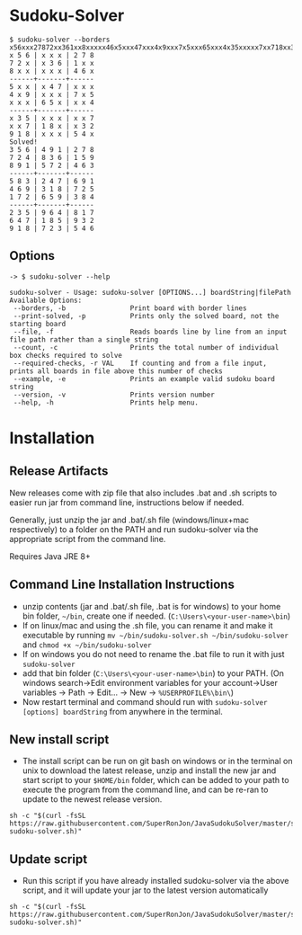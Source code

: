 # Sudoku-Solver
```
$ sudoku-solver --borders x56xxx27872xx361xx8xxxxx46x5xxx47xxx4x9xxx7x5xxx65xxx4x35xxxxx7xx718xx32918xxx54x
x 5 6 | x x x | 2 7 8
7 2 x | x 3 6 | 1 x x
8 x x | x x x | 4 6 x
------+-------+------
5 x x | x 4 7 | x x x
4 x 9 | x x x | 7 x 5
x x x | 6 5 x | x x 4
------+-------+------
x 3 5 | x x x | x x 7
x x 7 | 1 8 x | x 3 2
9 1 8 | x x x | 5 4 x
Solved!
3 5 6 | 4 9 1 | 2 7 8
7 2 4 | 8 3 6 | 1 5 9
8 9 1 | 5 7 2 | 4 6 3
------+-------+------
5 8 3 | 2 4 7 | 6 9 1
4 6 9 | 3 1 8 | 7 2 5
1 7 2 | 6 5 9 | 3 8 4
------+-------+------
2 3 5 | 9 6 4 | 8 1 7
6 4 7 | 1 8 5 | 9 3 2
9 1 8 | 7 2 3 | 5 4 6

```
## Options

```
-> $ sudoku-solver --help

sudoku-solver - Usage: sudoku-solver [OPTIONS...] boardString|filePath
Available Options:
 --borders, -b                Print board with border lines
 --print-solved, -p           Prints only the solved board, not the starting board
 --file, -f                   Reads boards line by line from an input file path rather than a single string
 --count, -c                  Prints the total number of individual box checks required to solve
 --required-checks, -r VAL    If counting and from a file input, prints all boards in file above this number of checks
 --example, -e                Prints an example valid sudoku board string
 --version, -v                Prints version number
 --help, -h                   Prints help menu.
```

# Installation
## Release Artifacts

New releases come with zip file that also includes .bat and .sh scripts to easier run jar from command line, instructions below if needed.

Generally, just unzip the jar and .bat/.sh file (windows/linux+mac respectively) to a folder on the PATH and run sudoku-solver via the appropriate script from the command line.

Requires Java JRE 8+

## Command Line Installation Instructions

- unzip contents (jar and .bat/.sh file, .bat is for windows) to your home bin folder, `~/bin`, create one if needed. (`C:\Users\<your-user-name>\bin`)
- If on linux/mac and using the .sh file, you can rename it and make it executable by running `mv ~/bin/sudoku-solver.sh ~/bin/sudoku-solver` and `chmod +x ~/bin/sudoku-solver`
- If on windows you do not need to rename the .bat file to run it with just `sudoku-solver`
- add that bin folder (`C:\Users\<your-user-name>\bin`) to your PATH. (On windows search->Edit environment variables for your account->User variables -> Path -> Edit... -> New -> `%USERPROFILE%\bin\`)
- Now restart terminal and command should run with `sudoku-solver [options] boardString` from anywhere in the terminal.

## New install script

- The install script can be run on git bash on windows or in the terminal on unix to download the latest release, unzip and install the new jar and start script to your `$HOME/bin` folder, which can be added to your path to execute the program from the command line, and can be re-ran to update to the newest release version.

```
sh -c "$(curl -fsSL https://raw.githubusercontent.com/SuperRonJon/JavaSudokuSolver/master/scripts/download-sudoku-solver.sh)"
```

## Update script

- Run this script if you have already installed sudoku-solver via the above script, and it will update your jar to the latest version automatically

```
sh -c "$(curl -fsSL https://raw.githubusercontent.com/SuperRonJon/JavaSudokuSolver/master/scripts/update-sudoku-solver.sh)"
```